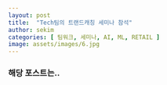 ```yaml
---
layout: post
title:  "Tech팀의 트랜드캐칭 세미나 참석"
author: sekim
categories: [ 팀워크, 세미나, AI, ML, RETAIL ]
image: assets/images/6.jpg
---
```


### 해당 포스트는..
> 
